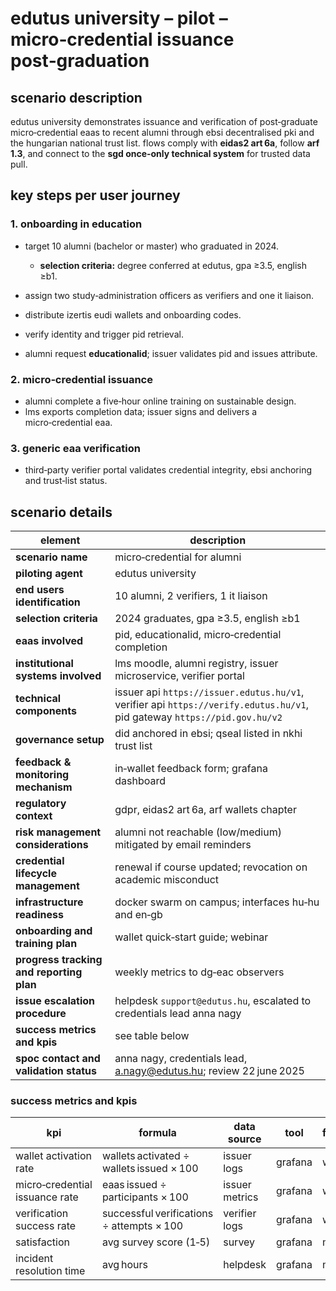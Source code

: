 # edutus university – pilot – micro‑credential issuance post‑graduation

## scenario description

edutus university demonstrates issuance and verification of post‑graduate micro‑credential eaas to recent alumni through ebsi decentralised pki and the hungarian national trust list. flows comply with **eidas2 art 6a**, follow **arf 1.3**, and connect to the **sgd once‑only technical system** for trusted data pull.

## key steps per user journey

### 1. onboarding in education

* target 10 alumni (bachelor or master) who graduated in 2024.

  * **selection criteria:** degree conferred at edutus, gpa ≥3.5, english ≥b1.
* assign two study‐administration officers as verifiers and one it liaison.
* distribute izertis eudi wallets and onboarding codes.
* verify identity and trigger pid retrieval.
* alumni request **educationalid**; issuer validates pid and issues attribute.

### 2. micro‑credential issuance

* alumni complete a five‑hour online training on sustainable design.
* lms exports completion data; issuer signs and delivers a micro‑credential eaa.

### 3. generic eaa verification

* third‑party verifier portal validates credential integrity, ebsi anchoring and trust‑list status.

## scenario details

| element                                  | description                                                                                                               |
| ---------------------------------------- | ------------------------------------------------------------------------------------------------------------------------- |
| **scenario name**                        | micro‑credential for alumni                                                                                               |
| **piloting agent**                       | edutus university                                                                                                         |
| **end users identification**             | 10 alumni, 2 verifiers, 1 it liaison                                                                                      |
| **selection criteria**                   | 2024 graduates, gpa ≥3.5, english ≥b1                                                                                     |
| **eaas involved**                        | pid, educationalid, micro‑credential completion                                                                           |
| **institutional systems involved**       | lms moodle, alumni registry, issuer microservice, verifier portal                                                         |
| **technical components**                 | issuer api `https://issuer.edutus.hu/v1`, verifier api `https://verify.edutus.hu/v1`, pid gateway `https://pid.gov.hu/v2` |
| **governance setup**                     | did anchored in ebsi; qseal listed in nkhi trust list                                                                     |
| **feedback & monitoring mechanism**      | in‑wallet feedback form; grafana dashboard                                                                                |
| **regulatory context**                   | gdpr, eidas2 art 6a, arf wallets chapter                                                                                  |
| **risk management considerations**       | alumni not reachable (low/medium) mitigated by email reminders                                                            |
| **credential lifecycle management**      | renewal if course updated; revocation on academic misconduct                                                              |
| **infrastructure readiness**             | docker swarm on campus; interfaces hu‑hu and en‑gb                                                                        |
| **onboarding and training plan**         | wallet quick‑start guide; webinar                                                                                         |
| **progress tracking and reporting plan** | weekly metrics to dg‑eac observers                                                                                        |
| **issue escalation procedure**           | helpdesk `support@edutus.hu`, escalated to credentials lead anna nagy                                                     |
| **success metrics and kpis**             | see table below                                                                                                           |
| **spoc contact and validation status**   | anna nagy, credentials lead, [a.nagy@edutus.hu](mailto:a.nagy@edutus.hu); review 22 june 2025                             |

### success metrics and kpis

| kpi                            | formula                                   | data source    | tool    | frequency | target |
| ------------------------------ | ----------------------------------------- | -------------- | ------- | --------- | ------ |
| wallet activation rate         | wallets activated ÷ wallets issued × 100  | issuer logs    | grafana | weekly    | ≥90 %  |
| micro‑credential issuance rate | eaas issued ÷ participants × 100          | issuer metrics | grafana | weekly    | ≥95 %  |
| verification success rate      | successful verifications ÷ attempts × 100 | verifier logs  | grafana | weekly    | ≥98 %  |
| satisfaction                   | avg survey score (1‑5)                    | survey         | grafana | monthly   | ≥4.2   |
| incident resolution time       | avg hours                                 | helpdesk       | grafana | monthly   | ≤24 h  |
